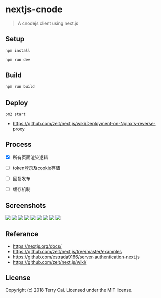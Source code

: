 # nextjs-cnode

> A cnodejs client using next.js 


## Setup

```bash
npm install

npm run dev

```



## Build


```bash
npm run build

```


## Deploy

```
pm2 start

```


- https://github.com/zeit/next.js/wiki/Deployment-on-Nginx's-reverse-proxy


## Process

- [x] 所有页面渲染逻辑
- [ ] token登录及cookie存储
- [ ] 回复发布
- [ ] 缓存机制



## Screenshots

![](https://raw.githubusercontent.com/icai/nextjs-cnode/master/screenshots/images/topic_01.png)
![](https://raw.githubusercontent.com/icai/nextjs-cnode/master/screenshots/images/topic_02.png)
![](https://raw.githubusercontent.com/icai/nextjs-cnode/master/screenshots/images/topic_03.png)
![](https://raw.githubusercontent.com/icai/nextjs-cnode/master/screenshots/images/topic_04.png)
![](https://raw.githubusercontent.com/icai/nextjs-cnode/master/screenshots/images/topic_05.png)
![](https://raw.githubusercontent.com/icai/nextjs-cnode/master/screenshots/images/topic_06.png)
![](https://raw.githubusercontent.com/icai/nextjs-cnode/master/screenshots/images/topic_07.png)
![](https://raw.githubusercontent.com/icai/nextjs-cnode/master/screenshots/images/topic_08.png)
![](https://raw.githubusercontent.com/icai/nextjs-cnode/master/screenshots/images/topic_09.png)



## Referance

- https://nextjs.org/docs/
- https://github.com/zeit/next.js/tree/master/examples
- https://github.com/estrada9166/server-authentication-next.js
- https://github.com/zeit/next.js/wiki/



## License

Copyright (c) 2018 Terry Cai. Licensed under the MIT license.
